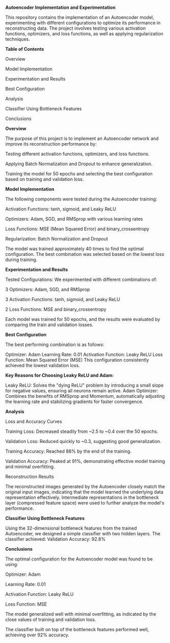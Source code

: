 **Autoencoder Implementation and Experimentation**


This repository contains the implementation of an Autoencoder model, experimenting with different configurations to optimize its performance in reconstructing data. The project involves testing various activation functions, optimizers, and loss functions, as well as applying regularization techniques.

**Table of Contents**


Overview

Model Implementation

Experimentation and Results

Best Configuration

Analysis

Classifier Using Bottleneck Features

Conclusions


**Overview**

The purpose of this project is to implement an Autoencoder network and improve its reconstruction performance by:

Testing different activation functions, optimizers, and loss functions.

Applying Batch Normalization and Dropout to enhance generalization.

Training the model for 50 epochs and selecting the best configuration based on training and validation loss.


**Model Implementation**


The following components were tested during the Autoencoder training:

Activation Functions: tanh, sigmoid, and Leaky ReLU

Optimizers: Adam, SGD, and RMSprop with various learning rates

Loss Functions: MSE (Mean Squared Error) and binary_crossentropy

Regularization: Batch Normalization and Dropout

The model was trained approximately 40 times to find the optimal configuration. The best combination was selected based on the lowest loss during training.



**Experimentation and Results**

Tested Configurations:
We experimented with different combinations of:

3 Optimizers: Adam, SGD, and RMSprop

3 Activation Functions: tanh, sigmoid, and Leaky ReLU

2 Loss Functions: MSE and binary_crossentropy

Each model was trained for 50 epochs, and the results were evaluated by comparing the train and validation losses.



**Best Configuration**


The best performing combination is as follows:

Optimizer: Adam
Learning Rate: 0.01
Activation Function: Leaky ReLU
Loss Function: Mean Squared Error (MSE)
This configuration consistently achieved the lowest validation loss.



**Key Reasons for Choosing Leaky ReLU and Adam:**


Leaky ReLU: Solves the "dying ReLU" problem by introducing a small slope for negative values, ensuring all neurons remain active.
Adam Optimizer: Combines the benefits of RMSprop and Momentum, automatically adjusting the learning rate and stabilizing gradients for faster convergence.


**Analysis**


Loss and Accuracy Curves

Training Loss: Decreased steadily from ~2.5 to ~0.4 over the 50 epochs.

Validation Loss: Reduced quickly to ~0.3, suggesting good generalization.

Training Accuracy: Reached 88% by the end of the training.

Validation Accuracy: Peaked at 91%, demonstrating effective model training and minimal overfitting.

Reconstruction Results

The reconstructed images generated by the Autoencoder closely match the original input images, indicating that the model learned the underlying data representation effectively. Intermediate representations in the bottleneck layer (compressed feature space) were used to further analyze the model's performance.



**Classifier Using Bottleneck Features**


Using the 32-dimensional bottleneck features from the trained Autoencoder, we designed a simple classifier with two hidden layers. The classifier achieved:
Validation Accuracy: 92.8%


**Conclusions**


The optimal configuration for the Autoencoder model was found to be using:

Optimizer: Adam

Learning Rate: 0.01

Activation Function: Leaky ReLU

Loss Function: MSE

The model generalized well with minimal overfitting, as indicated by the close values of training and validation loss.

The classifier built on top of the bottleneck features performed well, achieving over 92% accuracy.

